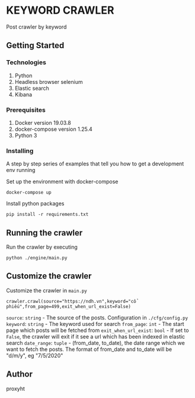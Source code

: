 # KEYWORD CRAWLER

Post crawler by keyword

## Getting Started

### Technologies

1. Python
2. Headless browser selenium
3. Elastic search
4. Kibana

### Prerequisites

1. Docker version 19.03.8
2. docker-compose version 1.25.4
3. Python 3 

### Installing

A step by step series of examples that tell you how to get a development env running

Set up the environment with docker-compose

```
docker-compose up
```

Install python packages

```
pip install -r requirements.txt
```


## Running the crawler

Run the crawler by executing


```
python ./engine/main.py
```


## Customize the crawler

Customize the crawler in ```main.py```
```
crawler.crawl(source="https://ndh.vn",keyword="cổ phiếu",from_page=499,exit_when_url_exist=False)
```
```source```: ```string``` - The source of the posts. Configuration in ```./cfg/config.py```
```keyword```: ```string``` - The keyword used for search
```from_page```: ```int``` - The start page which posts will be fetched from 
```exit_when_url_exist```: ```bool``` - If set to ```False```, the crawler will exit if it see a url which has been indexed in elastic search
```date_range```: ```tuple``` - (from_date, to_date), the date range which we want to fetch the posts. The format of from_date and to_date will be "d/m/y", eg "7/5/2020"

## Author
proxyht
